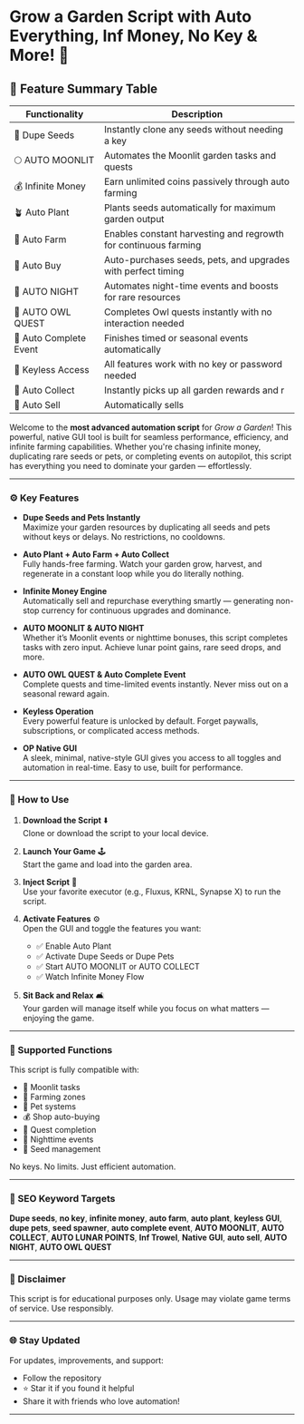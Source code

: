 # Grow a Garden Script with Auto Everything, Inf Money, No Key & More! 🚀


## 🌟 Feature Summary Table

| Functionality           | Description                                                                 |
|-------------------------|-----------------------------------------------------------------------------|
| 🌾 Dupe Seeds           | Instantly clone any seeds without needing a key                             |
| 🌕 AUTO MOONLIT         | Automates the Moonlit garden tasks and quests                               |
| 💰 Infinite Money       | Earn unlimited coins passively through auto farming                         |
| 🪴 Auto Plant            | Plants seeds automatically for maximum garden output                        |
| 🔁 Auto Farm            | Enables constant harvesting and regrowth for continuous farming             |
| 🛒 Auto Buy             | Auto-purchases seeds, pets, and upgrades with perfect timing                 |
| 🌌 AUTO NIGHT           | Automates night-time events and boosts for rare resources                   |
| 🦉 AUTO OWL QUEST       | Completes Owl quests instantly with no interaction needed                    |
| 🎉 Auto Complete Event  | Finishes timed or seasonal events automatically                             |
| 🧪 Keyless Access       | All features work with no key or password needed                             |
| 🧺 Auto Collect         | Instantly picks up all garden rewards and r| 🖥️ Native & OP GUI      | Fully integrated GUI for fast toggling and sleek visuals                     |
| 💸 Auto Sell            | Automatically sells                 



Welcome to the **most advanced automation script** for *Grow a Garden*! This powerful, native GUI tool is built for seamless performance, efficiency, and infinite farming capabilities. Whether you're chasing infinite money, duplicating rare seeds or pets, or completing events on autopilot, this script has everything you need to dominate your garden — effortlessly.

---

### ⚙️ Key Features

- **Dupe Seeds and Pets Instantly**  
  Maximize your garden resources by duplicating all seeds and pets without keys or delays. No restrictions, no cooldowns.

- **Auto Plant + Auto Farm + Auto Collect**  
  Fully hands-free farming. Watch your garden grow, harvest, and regenerate in a constant loop while you do literally nothing.

- **Infinite Money Engine**  
  Automatically sell and repurchase everything smartly — generating non-stop currency for continuous upgrades and dominance.

- **AUTO MOONLIT & AUTO NIGHT**  
  Whether it’s Moonlit events or nighttime bonuses, this script completes tasks with zero input. Achieve lunar point gains, rare seed drops, and more.

- **AUTO OWL QUEST & Auto Complete Event**  
  Complete quests and time-limited events instantly. Never miss out on a seasonal reward again.

- **Keyless Operation**  
  Every powerful feature is unlocked by default. Forget paywalls, subscriptions, or complicated access methods.

- **OP Native GUI**  
  A sleek, minimal, native-style GUI gives you access to all toggles and automation in real-time. Easy to use, built for performance.

---

### 🚀 How to Use

1. **Download the Script** ⬇️  
   Clone or download the script to your local device.

2. **Launch Your Game** 🕹️  
   Start the game and load into the garden area.

3. **Inject Script** 💉  
   Use your favorite executor (e.g., Fluxus, KRNL, Synapse X) to run the script.

4. **Activate Features** ⚙️  
   Open the GUI and toggle the features you want:
   - ✅ Enable Auto Plant
   - ✅ Activate Dupe Seeds or Dupe Pets
   - ✅ Start AUTO MOONLIT or AUTO COLLECT
   - ✅ Watch Infinite Money Flow

5. **Sit Back and Relax** 🛋️  
   Your garden will manage itself while you focus on what matters — enjoying the game.

---

### 🧩 Supported Functions

This script is fully compatible with:

- 🌙 Moonlit tasks
- 🌾 Farming zones
- 🐾 Pet systems
- 💰 Shop auto-buying
- 🦉 Quest completion
- 🌚 Nighttime events
- 🌱 Seed management

No keys. No limits. Just efficient automation.

---

### 🧠 SEO Keyword Targets

**Dupe seeds**, **no key**, **infinite money**, **auto farm**, **auto plant**, **keyless GUI**, **dupe pets**, **seed spawner**, **auto complete event**, **AUTO MOONLIT**, **AUTO COLLECT**, **AUTO LUNAR POINTS**, **Inf Trowel**, **Native GUI**, **auto sell**, **AUTO NIGHT**, **AUTO OWL QUEST**

---

### 📎 Disclaimer

This script is for educational purposes only. Usage may violate game terms of service. Use responsibly.

---

### 🌐 Stay Updated

For updates, improvements, and support:
- Follow the repository
- ⭐ Star it if you found it helpful
- Share it with friends who love automation!

---

